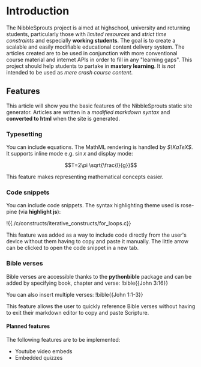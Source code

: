 # Introduction
The NibbleSprouts project is aimed at highschool, university and returning students, particularly those with *limited resources* and *strict time constraints* and especially **working students**. 
The goal is to create a scalable and easily modifiable educational content delivery system. The articles created are to be used in conjunction with more conventional course material and internet APIs in order to fill in any "learning gaps".
This project should help students to partake in **mastery learning**. It is *not* intended to be used as *mere crash course content*.

## Features
This article will show you the basic features of the NibbleSprouts static site generator. Articles are written in a *modified markdown syntax* and **converted to html** when the site is generated.

### Typesetting
You can include equations. The MathML rendering is handled by *$\KaTeX$*. It supports inline mode e.g. $\sin{x}$ and display mode:

$$T=2\pi \sqrt{\frac{l}{g}}$$

This feature makes representing mathematical concepts easier.

### Code snippets
You can include code snippets. The syntax highlighting theme used is rose-pine (via **highlight js**):

!{{./c/constructs/iterative_constructs/for_loops.c}}

This feature was added as a way to include code directly from the user's device without them having to copy and paste it manually. The little arrow can be clicked to open the code snippet in a new tab.

### Bible verses
Bible verses are accessible thanks to the **pythonbible** package and can be added by 
specifying book, chapter and verse:
!bible{{John 3:16}}

You can also insert multiple verses:
!bible{{John 1:1-3}}

This feature allows the user to quickly reference Bible verses without having to exit 
their markdown editor to copy and paste Scripture.

#### Planned features
The following features are to be implemented:
- Youtube video embeds
- Embedded quizzes
